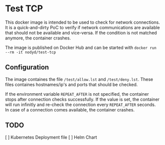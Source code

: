 # Test TCP

This docker image is intended to be used to check for network connections. It is a quick-and-dirty PoC to verify if network communications are available that should not be available and vice-versa. If the condition is not matched anymore, the container crashes. 

The image is published on Docker Hub and can be started with `docker run --rm -it nodyd/test-tcp`

## Configuration

The image containes the file `/test/allow.lst` and `/test/deny.lst`. These files containes hostnames/ip's and ports that should be checked.

If the environment variable `REPEAT_AFTER` is not specified, the container stops after connection checks successfully. If the value is set, the container will run infinitly and re-check the connection every `REPEAT_AFTER` seconds. In case of a connection comes available, the container crashes.

## TODO

[ ] Kubernetes Deployment file
[ ] Helm Chart
